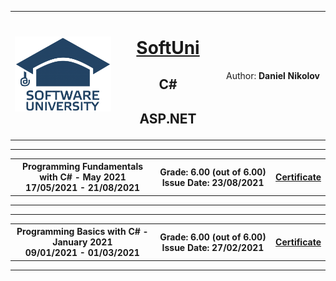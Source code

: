 <!-- Head Start -->
<table border="0" width="100%" cellspacing="1" cellpadding="3" align="center">
<tbody>
<tr>
<td align="center" width="33%"><img style="text-align: ce;" src="https://github.com/PhilShishov/Software-University/blob/master/Resources/SoftUni-Logo-Flat_square-blue-300x235.png" alt="" /></td>
<td align="center" width="33%">
<h1><a href="https://softuni.bg/">SoftUni</a></h1>
<h2>C#</h2>
<h2>ASP.NET</h2>
</td>
<td align="center" width="33%"></br>     
  </a>
Author: 
<strong>
<a title="Daniel Nikolov">
Daniel Nikolov
</a>
</strong></p>
</td>
</tr>
</tbody>
</table>
<!-- Head End -->

<!-- Programming Fundamentals with C# -->
<hr />
<table border="0" width="100%" cellspacing="1" cellpadding="3" align="center">
<tbody>
<tr><th align="center" width="50%">
Programming Fundamentals with C# - May 2021<br /> 
17/05/2021 - 21/08/2021
</th>
<th width="40%">Grade: 6.00 (out of 6.00)<br /> Issue Date: 23/08/2021</th>
<th>
<p><a title="Programming Fundamentals" href="https://softuni.bg/certificates/details/112551/65fa677d" target="_blank">Certificate</a></p>
</th></tr>
</tbody>
</table>
<hr />
<!-- Programming Fundamentals with C# -->

<!-- Programming Basics with C# -->
<hr />
<table border="0" width="100%" cellspacing="1" cellpadding="3" align="center">
<tbody>
<tr><th align="center" width="50%">
Programming Basics with C# - January 2021<br /> 
09/01/2021 - 01/03/2021
</th>
<th width="40%">Grade: 6.00 (out of 6.00)<br /> Issue Date: 27/02/2021</th>
<th>
<p><a title="Programming Basics" href="https://softuni.bg/certificates/details/100165/52f39678" target="_blank">Certificate</a></p>
</th></tr>
</tbody>
</table>
<hr />
<!-- Programming Basics with C# -->
